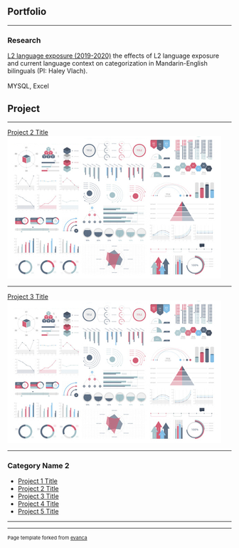 ## Portfolio

---

### Research

[L2 language exposure (2019-2020)](/https://ugradsymposium.wisc.edu/zhou-and-tong/)
the effects of L2 language exposure and current language context on categorization in Mandarin-English bilinguals (PI: Haley Vlach). 
<br><br>
MYSQL, Excel

## Project
---
[Project 2 Title](/pdf/sample_presentation.pdf)
<img src="images/dummy_thumbnail.jpg?raw=true"/>

---
[Project 3 Title](http://example.com/)
<img src="images/dummy_thumbnail.jpg?raw=true"/>

---

### Category Name 2

- [Project 1 Title](http://example.com/)
- [Project 2 Title](http://example.com/)
- [Project 3 Title](http://example.com/)
- [Project 4 Title](http://example.com/)
- [Project 5 Title](http://example.com/)

---




---
<p style="font-size:11px">Page template forked from <a href="https://github.com/evanca/quick-portfolio">evanca</a></p>
<!-- Remove above link if you don't want to attibute -->
